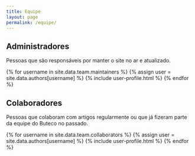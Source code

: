 ```yaml
---
title: Equipe
layout: page
permalink: /equipe/
---
```


## Administradores

Pessoas que são responsáveis por manter o site no ar e atualizado.

{% for username in site.data.team.maintainers %}
  {% assign user = site.data.authors[username] %}
  {% include user-profile.html %}
{% endfor %}

## Colaboradores

Pessoas que colaboram com artigos regularmente ou que já fizeram parte da equipe do Buteco no passado.

{% for username in site.data.team.collaborators %}
  {% assign user = site.data.authors[username] %}
  {% include user-profile.html %}
{% endfor %}
